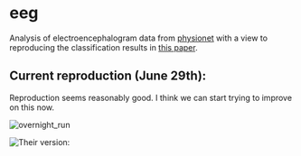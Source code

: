# eeg
Analysis of electroencephalogram data from [physionet](https://physionet.org/about/database/) with a view to reproducing the classification results in [this paper](https://hal.science/hal-03477057/document?fbclid=IwZXh0bgNhZW0CMTAAAR3UzR91MfBHO73CSZWK6QTDI6t0cpbEQHrmT9r8Vazzl9lGhewVMDXYVOY_aem_PxbOW954AyHy0jTub2Wlvw).


## Current reproduction (June 29th):

Reproduction seems reasonably good. I think we can start trying to improve on this now.

![overnight_run](https://github.com/trialan/eeg/assets/16582240/189a2ee0-9108-4e5a-901e-6096781a20f2)


![Their version:](https://github.com/trialan/eeg/assets/16582240/89a80153-5df3-4abc-8db3-b94622b26080)
